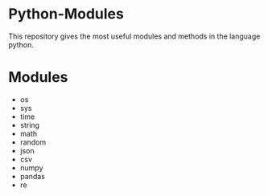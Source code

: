 # Python-Modules
This repository gives the most useful modules and methods in the language python.
# Modules
  * os
  * sys
  * time
  * string
  * math
  * random
  * json
  * csv
  * numpy
  * pandas
  * re
